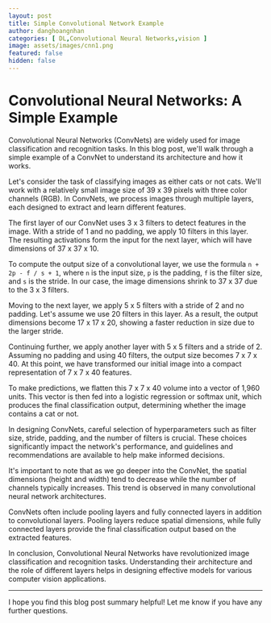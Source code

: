```yaml
---
layout: post
title: Simple Convolutional Network Example
author: danghoangnhan
categories: [ DL,Convolutional Neural Networks,vision ]
image: assets/images/cnn1.png
featured: false
hidden: false
---
```


# Convolutional Neural Networks: A Simple Example

Convolutional Neural Networks (ConvNets) are widely used for image classification and recognition tasks. In this blog post, we'll walk through a simple example of a ConvNet to understand its architecture and how it works.

Let's consider the task of classifying images as either cats or not cats. We'll work with a relatively small image size of 39 x 39 pixels with three color channels (RGB). In ConvNets, we process images through multiple layers, each designed to extract and learn different features.

The first layer of our ConvNet uses 3 x 3 filters to detect features in the image. With a stride of 1 and no padding, we apply 10 filters in this layer. The resulting activations form the input for the next layer, which will have dimensions of 37 x 37 x 10.

To compute the output size of a convolutional layer, we use the formula `n + 2p - f / s + 1`, where `n` is the input size, `p` is the padding, `f` is the filter size, and `s` is the stride. In our case, the image dimensions shrink to 37 x 37 due to the 3 x 3 filters.

Moving to the next layer, we apply 5 x 5 filters with a stride of 2 and no padding. Let's assume we use 20 filters in this layer. As a result, the output dimensions become 17 x 17 x 20, showing a faster reduction in size due to the larger stride.

Continuing further, we apply another layer with 5 x 5 filters and a stride of 2. Assuming no padding and using 40 filters, the output size becomes 7 x 7 x 40. At this point, we have transformed our initial image into a compact representation of 7 x 7 x 40 features.

To make predictions, we flatten this 7 x 7 x 40 volume into a vector of 1,960 units. This vector is then fed into a logistic regression or softmax unit, which produces the final classification output, determining whether the image contains a cat or not.

In designing ConvNets, careful selection of hyperparameters such as filter size, stride, padding, and the number of filters is crucial. These choices significantly impact the network's performance, and guidelines and recommendations are available to help make informed decisions.

It's important to note that as we go deeper into the ConvNet, the spatial dimensions (height and width) tend to decrease while the number of channels typically increases. This trend is observed in many convolutional neural network architectures.

ConvNets often include pooling layers and fully connected layers in addition to convolutional layers. Pooling layers reduce spatial dimensions, while fully connected layers provide the final classification output based on the extracted features.

In conclusion, Convolutional Neural Networks have revolutionized image classification and recognition tasks. Understanding their architecture and the role of different layers helps in designing effective models for various computer vision applications.

---

I hope you find this blog post summary helpful! Let me know if you have any further questions.
